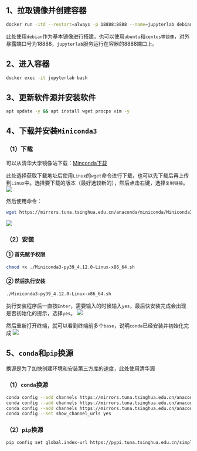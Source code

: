 ## 1、拉取镜像并创建容器
```bash
docker run -itd --restart=always -p 18888:8888 --name=jupyterlab debian
```

此处使用`debian`作为基本镜像进行搭建，也可以使用`ubuntu`和`centos等镜像`，对外暴露端口号为18888，`jupyterlab`服务运行在容器的8888端口上。



## 2、进入容器

```bash
docker exec -it jupyterlab bash
```



## 3、更新软件源并安装软件

```bash
apt update -y && apt install wget procps vim -y
```



## 4、下载并安装`Miniconda3`

### （1）下载

可以从清华大学镜像站下载：[Minconda下载](https://mirrors.tuna.tsinghua.edu.cn/anaconda/miniconda/)

​        此处选择获取下载地址后使用`Linux`的`wget`命令进行下载，也可以先下载后再上传到`Linux`中。
​        选择要下载的版本（最好选较新的），然后点击右键，选择`复制链接`。
![](http://doc.xjfyt.top/markdown_img/Pasted%20image%2020220830202312.png)

然后使用命令：
```bash
wget https://mirrors.tuna.tsinghua.edu.cn/anaconda/miniconda/Miniconda3-py39_4.12.0-Linux-x86_64.sh
```
![](http://doc.xjfyt.top/markdown_img/Pasted%20image%2020220830202900.png)

### （2）安装
#### ① 首先赋予权限
```bash
chmod +x ./Miniconda3-py39_4.12.0-Linux-x86_64.sh
```

#### ② 然后执行安装
```bash
./Miniconda3-py39_4.12.0-Linux-x86_64.sh
```

执行安装程序后一直按`Enter`，需要输入的时候输入`yes`，最后快安装完成会出现是否初始化的提示，选择`yes`。
![](http://doc.xjfyt.top/markdown_img/Pasted%20image%2020220830203151.png)

然后重新打开终端，就可以看到终端前多个`base`，说明`conda`已经安装并初始化完成
![](http://doc.xjfyt.top/markdown_img/Pasted%20image%2020220830203310.png)



## 5、`conda`和`pip`换源

换源是为了加快创建环境和安装第三方库的速度，此处使用清华源
### （1）`conda`换源
```bash
conda config --add channels https://mirrors.tuna.tsinghua.edu.cn/anaconda/cloud/msys2/
conda config --add channels https://mirrors.tuna.tsinghua.edu.cn/anaconda/cloud/conda-forge/  
conda config --add channels https://mirrors.tuna.tsinghua.edu.cn/anaconda/pkgs/free/    
conda config --set show_channel_urls yes 
```

### （2）`pip`换源
```bash
pip config set global.index-url https://pypi.tuna.tsinghua.edu.cn/simple
```
